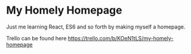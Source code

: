 # My Homely Homepage

Just me learning React, ES6 and so forth by making myself a homepage.

Trello can be found here
https://trello.com/b/KOeN1tLS/my-homely-homepage
